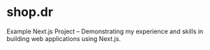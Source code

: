 # shop.dr
Example Next.js Project – Demonstrating my experience and skills in building web applications using Next.js.
